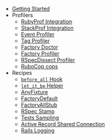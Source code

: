 * [Getting Started](getting_started.md)
* Profilers
  * [RubyProf Integration](ruby_prof.md)
  * [StackProf Integration](stack_prof.md)
  * [Event Profiler](event_prof.md)
  * [Tag Profiler](tag_prof.md)
  * [Factory Doctor](factory_doctor.md)
  * [Factory Profiler](factory_prof.md)
  * [RSpecDissect Profiler](rspec_dissect.md)
  * [RuboCop cops](rubocop.md)
* Recipes
  * [`before_all` Hook](before_all.md)
  * [`let_it_be` Helper](let_it_be.md)
  * [AnyFixture](any_fixture.md)
  * [FactoryDefault](factory_default.md)
  * [FactoryAllStub](factory_all_stub.md)
  * [RSpec Stamp](rspec_stamp.md)
  * [Tests Sampling](tests_sampling.md)
  * [Active Record Shared Connection](active_record_shared_connection.md)
  * [Rails Logging](logging.md)
